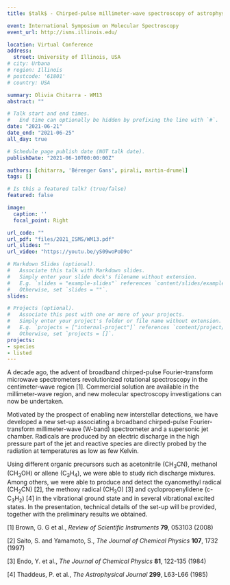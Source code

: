 ```yaml
---
title: $talk$ - Chirped-pulse millimeter-wave spectroscopy of astrophysical radicals in a pulse jet discharge experiment

event: International Symposium on Molecular Spectroscopy
event_url: http://isms.illinois.edu/

location: Virtual Conference
address:
  street: University of Illinois, USA
# city: Urbana
# region: Illinois
# postcode: '61801'
# country: USA

summary: Olivia Chitarra - WM13
abstract: ""

# Talk start and end times.
#   End time can optionally be hidden by prefixing the line with `#`.
date: "2021-06-21"
date_end: "2021-06-25"
all_day: true

# Schedule page publish date (NOT talk date).
publishDate: "2021-06-10T00:00:00Z"

authors: [chitarra, 'Bérenger Gans', pirali, martin-drumel]
tags: []

# Is this a featured talk? (true/false)
featured: false

image:
  caption: ''
  focal_point: Right

url_code: ""
url_pdf: "files/2021_ISMS/WM13.pdf"
url_slides: ""
url_video: "https://youtu.be/yS09woPoD9o"

# Markdown Slides (optional).
#   Associate this talk with Markdown slides.
#   Simply enter your slide deck's filename without extension.
#   E.g. `slides = "example-slides"` references `content/slides/example-slides.md`.
#   Otherwise, set `slides = ""`.
slides:

# Projects (optional).
#   Associate this post with one or more of your projects.
#   Simply enter your project's folder or file name without extension.
#   E.g. `projects = ["internal-project"]` references `content/project/deep-learning/index.md`.
#   Otherwise, set `projects = []`.
projects:
- species
- listed
---
```


A decade ago, the advent of broadband chirped-pulse Fourier-transform microwave spectrometers revolutionized rotational spectroscopy in the centimeter-wave region [1]. Commercial solution are available in the millimeter-wave region,
and new molecular spectroscopy investigations can now be undertaken.

Motivated by the prospect of enabling new interstellar detections, we have developed a new set-up associating a
broadband chirped-pulse Fourier-transform millimeter-wave (W-band) spectrometer and a supersonic jet chamber. Radicals are produced by an electric discharge in the high pressure part of the jet and reactive species are directly probed by the radiation at temperatures as low as few Kelvin.

Using different organic precursors such as acetonitrile (CH<sub>3</sub>CN), methanol (CH<sub>3</sub>OH) or allene (C<sub>3</sub>H<sub>4</sub>), we were able to study rich discharge mixtures. Among others, we were able to produce and detect the cyanomethyl radical (CH<sub>2</sub>CN) [2], the methoxy radical (CH<sub>3</sub>O) [3] and cyclopropenylidene (c-C<sub>3</sub>H<sub>2</sub>) [4] in the vibrational ground state and in several vibrational excited states. In the presentation, technical details of the set-up will be provided, together with the preliminary results we obtained.

[1] Brown, G. G et al., *Review of Scientific Instruments* **79**, 053103 (2008)

[2] Saito, S. and Yamamoto, S., *The Journal of Chemical Physics* **107**, 1732 (1997)

[3] Endo, Y. et al., *The Journal of Chemical Physics* **81**, 122-135 (1984)

[4] Thaddeus, P. et al., *The Astrophysical Journal* **299**, L63-L66 (1985)



